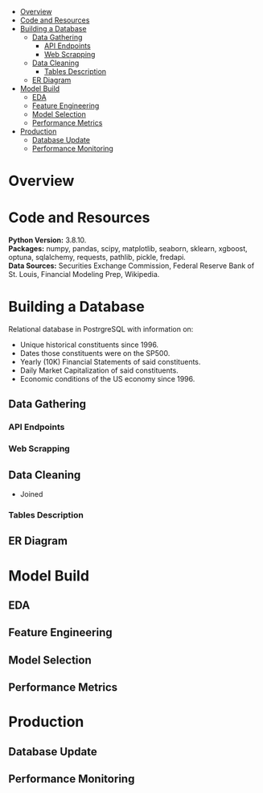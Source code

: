 - [Overview](#overview)
- [Code and Resources](#code-and-resources)
- [Building a Database](#building-a-database)
  - [Data Gathering](#data-gathering)
    - [API Endpoints](#api-endpoints)
    - [Web Scrapping](#web-scrapping)
  - [Data Cleaning](#data-cleaning)
    - [Tables Description](#tables-description)
  - [ER Diagram](#er-diagram)
- [Model Build](#model-build)
  - [EDA](#eda)
  - [Feature Engineering](#feature-engineering)
  - [Model Selection](#model-selection)
  - [Performance Metrics](#performance-metrics)
- [Production](#production)
  - [Database Update](#database-update)
  - [Performance Monitoring](#performance-monitoring)
# Overview
# Code and Resources
**Python Version:** 3.8.10.  
**Packages:** numpy, pandas, scipy, matplotlib, seaborn, sklearn, xgboost, optuna, sqlalchemy, requests, pathlib, pickle, fredapi.  
**Data Sources:** Securities Exchange Commission, Federal Reserve Bank of St. Louis, Financial Modeling Prep, Wikipedia.  
# Building a Database
Relational database in PostrgreSQL with information on:
- Unique historical constituents since 1996.
- Dates those constituents were on the SP500.
- Yearly (10K) Financial Statements of said constituents.
- Daily Market Capitalization of said constituents.
- Economic conditions of the US economy since 1996.
## Data Gathering
### API Endpoints
### Web Scrapping
## Data Cleaning
- Joined 
### Tables Description
## ER Diagram
# Model Build
## EDA
## Feature Engineering
## Model Selection
## Performance Metrics
# Production
## Database Update
## Performance Monitoring
